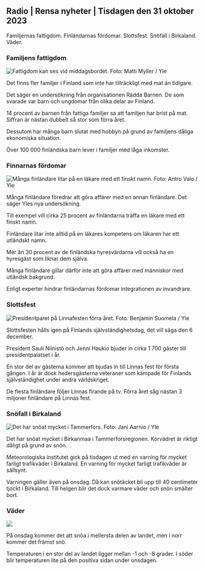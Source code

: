 ## Radio \| Rensa nyheter \| Tisdagen den 31 oktober 2023

Familjernas fattigdom. Finländarnas fördomar. Slottsfest. Snöfall i Birkaland. Väder.

### Familjens fattigdom

![Fattigdom kan ses vid middagsbordet. Foto: Matti Myller / Yle](https://images.cdn.yle.fi/image/upload/c_crop,h_1080,w_1919,x_0,y_0/ar_1.7777777777777777,c_fill,g_faces,h_675,w.d/prq_auto:eco/f_auto/fl_lossy/v1674642954/39-106372263d105c885d6a)

Det finns fler familjer i Finland som inte har tillräckligt med mat än tidigare.

Det säger en undersökning från organisationen Rädda Barnen. De som svarade var barn och ungdomar från olika delar av Finland.

14 procent av barnen från fattiga familjer sa att familjen har brist på mat. Siffran är nästan dubbelt så stor som förra året.

Dessutom har många barn slutat med hobbyn på grund av familjens dåliga ekonomiska situation.

Över 100 000 finländska barn lever i familjer med låga inkomster.

### Finnarnas fördomar

![Många finländare litar på en läkare med ett finskt namn. Foto: Antro Valo / Yle](https://images.cdn.yle.fi/image/upload/c_crop,h_3179,w_5653,x_0,y_83/ar_1.7777777777777777,c_fill,g_faces,h_670,/0_1q_auto:eco/f_auto/fl_lossy/v1697116975/39-11855466527f10854aec)

Många finländare föredrar att göra affärer med en annan finländare. Det säger Yles nya undersökning.

Till exempel vill cirka 25 procent av finländarna träffa en läkare med ett finskt namn.

Finländare litar inte alltid på en läkares kompetens om läkaren har ett utländskt namn.

Mer än 30 procent av de finländska hyresvärdarna vill också ha en hyresgäst som liknar dem själva.

Många finländare gillar därför inte att göra affärer med människor med utländsk bakgrund.

Enligt experter hindrar finländarnas fördomar integrationen av invandrare.

### Slottsfest

![Presidentparet på Linnafesten förra året. Foto: Benjamin Suomela / Yle](https://images.cdn.yle.fi/image/upload/c_crop,h_1674,w_2976,x_0,y_24/ar_1.7777777777777777,c_fill,g_faces,h_670,w_1,h_670,w_1q_auto:eco/f_auto/fl_lossy/v1670345033/39-1044359638f710a6e724)

Slottsfesten hålls igen på Finlands självständighetsdag, det vill säga den 6 december.

President Sauli Niinistö och Jenni Haukio bjuder in cirka 1 700 gäster till presidentpalatset i år.

En stor del av gästerna kommer att bjudas in till Linnas fest för första gången. I år är dock hedersgästerna veteraner som kämpade för Finlands självständighet under andra världskriget.

De flesta finländare följer Linnas firande på tv. Förra året såg nästan 3 miljoner finländare på Linnas fest.

### Snöfall i Birkaland

![Det har snöat mycket i Tammerfors. Foto: Jani Aarnio / Yle](https://images.cdn.yle.fi/image/upload/c_crop,h_3375,w_6000,x_0,y_331/ar_1.7777777777777777,c_fill,g_faces,h_6270,0dprq_auto:eco/f_auto/fl_lossy/v1698736404/39-11934306540799d9879d)

Det har snöat mycket i Birkanmaa i Tammerforsregionen. Körvädret är riktigt dåligt på grund av snön.

Meteorologiska institutet gick på tisdagen ut med en varning för mycket farligt trafikväder i Birkaland. En varning för mycket farligt trafikväder är sällsynt.

Varningen gäller även på onsdag. Då kan snötäcket bli upp till 40 centimeter tjockt i Birkaland. Till helgen blir det dock varmare väder och snön smälter bort.

### Väder

![](https://images.cdn.yle.fi/image/upload/c_crop,h_1080,w_1919,x_0,y_0/ar_1.77777777777777777,c_fill,g_faces,h_675,w_1200:e/qrf_auto/fl_lossy/v1698767793/39-11940016541239893d2b)

På onsdag kommer det att snöa i mellersta delen av landet, men i norr kommer det främst snö.

Temperaturen i en stor del av landet ligger mellan -1 och -8 grader. I söder blir temperaturen lite på den positiva sidan under onsdagen.